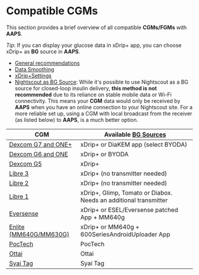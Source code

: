 # Compatible CGMs

This section provides a brief overview of all compatible **CGMs/FGMs** with **AAPS**.

*Tip*: If you can display your glucose data in xDrip+ app, you can choose xDrip+ as **BG** source in **AAPS**.

* [General recommendations](../CompatibleCgms/GeneralCGMRecommendation.md)
* [Data Smoothing](../CompatibleCgms/SmoothingBloodGlucoseData.md)
* [xDrip+Settings](../CompatibleCgms/xDrip.md)
* [Nightscout as BG Source](../CompatibleCgms/CgmNightscoutUpload.md): While it's possible to use Nightscout as a BG source for closed-loop insulin delivery, **this method is not recommended** due to its reliance on stable mobile data or Wi-Fi connectivity. This means your **CGM** data would only be received by **AAPS** when you have an online connection to your Nightscout site. For a more reliable set up, using a CGM with local broadcast from the receiver (as listed below) to **AAPS**, is a much better option.

| CGM                                                   | Available [BG Sources](../SettingUpAaps/ConfigBuilder.md#bg-source)    |
|-------------------------------------------------------|------------------------------------------------------------------------|
| [Dexcom G7 and ONE+](../CompatibleCgms/DexcomG7.md)   | xDrip+ or DiaKEM app (select BYODA)                                    |
| [Dexcom G6 and ONE](../CompatibleCgms/DexcomG6.md)    | xDrip+ or BYODA                                                        |
| [Dexcom G5](../CompatibleCgms/DexcomG5.md)            | xDrip+                                                                 |
| [Libre 3](../CompatibleCgms/Libre3.md)                | xDrip+ (no transmitter needed)                                         |
| [Libre 2](../CompatibleCgms/Libre2.md)                | xDrip+ (no transmitter needed)                                         |
| [Libre 1](../CompatibleCgms/Libre1.md)                | xDrip+, Glimp, Tomato or Diabox. Needs an additional transmitter       |
| [Eversense](../CompatibleCgms/Eversense.md)           | xDrip+ or ESEL/Eversense patched App + MM640g                          |
| [Enlite (MM640G/MM630G)](../CompatibleCgms/MM640g.md) | xDrip+ or MM640g + 600SeriesAndroidUploader App                        |
| [PocTech](../CompatibleCgms/PocTech.md)               | PocTech                                                                |
| [Ottai](../CompatibleCgms/OttaiM8.md)                 | Ottai                                                                  |
| [Syai Tag](../CompatibleCgms/SyaiTagX1.md)            | Syai Tag                                                               |
